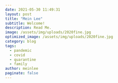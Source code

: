 ```yaml
---
date: 2021-05-30 11:49:31
layout: post
title: "Mein Lee"
subtitle: Welcome!
description: Read Me.
image: /assets/img/uploads/2020fine.jpg
optimized_image: /assets/img/uploads/2020fine.jpg
category: blog
tags: 
  - pandemic
  - covid
  - quarantine
  - family
author: meinlee
paginate: false
---
```

